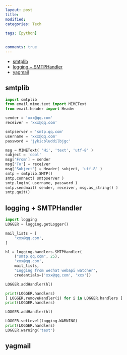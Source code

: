 ```yaml
---
layout: post
title:
modified:
categories: Tech
 
tags: [python]

  
comments: true
---
```



<!-- TOC -->

- [smtplib](#smtplib)
- [logging + SMTPHandler](#logging--SMTPHandler)
- [yagmail](#yagmail)

<!-- /TOC -->

## smtplib

```py
import smtplib
from email.mime.text import MIMEText
from email.header import Header

sender = 'xxx@qq.com'
receiver = 'xxx@qq.com'

smtpserver = 'smtp.qq.com'
username = 'xxx@qq.com'
password = 'jykicbluddilbjgc'

msg = MIMEText( 'Hi', 'text', 'utf-8' )
subject = 'cool'
msg['From'] = sender
msg['To'] = receiver
msg['Subject'] = Header( subject, 'utf-8' )
smtp = smtplib.SMTP()
smtp.connect( smtpserver )
smtp.login( username, password )
smtp.sendmail( sender, receiver, msg.as_string() )
smtp.quit()
```

## logging + SMTPHandler

```py
import logging
LOGGER = logging.getLogger()

mail_lists = [
    'xxx@qq.com',
]

hl = logging.handlers.SMTPHandler(
    ("smtp.qq.com", 25),
    'xxx@qq.com',
    mail_lists,
    "Logging from wechat webapi watcher",
    credentials=('xxx@qq.com', 'xxx'))

LOGGER.addHandler(hl)

print(LOGGER.handlers)
[ LOGGER.removeHandler(i) for i in LOGGER.handlers ]
print(LOGGER.handlers)

LOGGER.addHandler(hl)

LOGGER.setLevel(logging.WARNING)
print(LOGGER.handlers)
LOGGER.warning('test')
```

## yagmail
